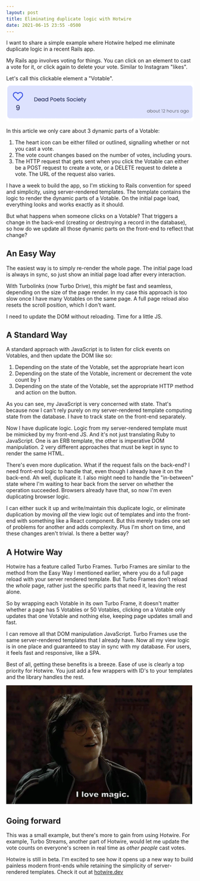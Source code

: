 ```yaml
---
layout: post
title: Eliminating duplicate logic with Hotwire
date: 2021-06-15 23:55 -0500
---
```


I want to share a simple example where Hotwire helped me eliminate duplicate logic in a recent Rails app.

My Rails app involves voting for things. You can click on an element to cast a vote for it, or click again to delete your vote. Similar to Instagram "likes". 

Let's call this clickable element a "Votable". 
![](/assets/img/votable.gif)

In this article we only care about 3 dynamic parts of a Votable: 

1. The heart icon can be either filled or outlined, signalling whether or not you cast a vote.
2. The vote count changes based on the number of votes, including yours.
3. The HTTP request that gets sent when you click the Votable can either be a POST request to create a vote, or a DELETE request to delete a vote. The URL of the request also varies.

I have a week to build the app, so I'm sticking to Rails convention for speed and simplicity, using server-rendered templates. The template contains the logic to render the  dynamic parts of a Votable. On the initial page load, everything looks and works exactly as it should.

But what happens when someone clicks on a Votable? That triggers a change in the back-end (creating or destroying a record in the database), so how do we update all those dynamic parts on the front-end to reflect that change?

## An Easy Way

The easiest way is to simply re-render the whole page. The initial page load is always in sync, so just show an initial page load after every interaction.

With Turbolinks (now Turbo Drive), this *might* be fast and seamless, depending on the size of the page render. In my case this approach is too slow once I have many Votables on the same page. A full page reload also resets the scroll position, which I don't want.

I need to update the DOM without reloading. Time for a little JS.

## A Standard Way

A standard approach with JavaScript is to listen for click events on Votables, and then update the DOM like so:

1. Depending on the state of the Votable, set the appropriate heart icon
2. Depending on the state of the Votable, increment or decrement the vote count by 1
3. Depending on the state of the Votable, set the appropriate HTTP method and action on the button.

As you can see, my JavaScript is very concerned with state. That's because now I can't rely purely on my server-rendered template computing state from the database. I have to track state on the front-end separately.

Now I have duplicate logic. Logic from my server-rendered template must be mimicked by my front-end JS. And it's not just translating Ruby to JavaScript. One is an ERB template, the other is imperative DOM manipulation. 2 very different approaches that must be kept in sync to render the same HTML. 

There's even more duplication. What if the request fails on the back-end? I need front-end logic to handle that, even though I already have it on the back-end. Ah well, duplicate it. I also might need to handle the "in-between" state where I'm waiting to hear back from the server on whether the operation succeeded. Browsers already have that, so now I'm even duplicating browser logic.

I can either suck it up and write/maintain this duplicate logic, or eliminate duplication by moving *all* the view logic out of templates and into the front-end with something like a React component. But this merely trades one set of problems for another and adds complexity. Plus I'm short on time, and these changes aren't trivial. Is there a better way?

## A Hotwire Way

Hotwire has a feature called Turbo Frames. Turbo Frames are similar to the method from the Easy Way I mentioned earlier, where you do a full page reload with your server rendered template. But Turbo Frames don't reload the *whole* page, rather just the specific parts that need it, leaving the rest alone.

So by wrapping each Votable in its own Turbo Frame, it doesn't matter whether a page has 5 Votables or 50 Votables, clicking on a Votable only updates that one Votable and nothing else, keeping page updates small and fast.

I can remove all that DOM manipulation JavaScript. Turbo Frames use the same server-rendered templates that I already have. Now all my view logic is in one place and guaranteed to stay in sync with my database. For users, it feels fast and responsive, like a SPA.

Best of all, getting these benefits is a breeze. Ease of use is clearly a top priority for Hotwire. You just add a few wrappers with ID's to your templates and the library handles the rest. 

![](/assets/img/i-love-magic.png)

## Going forward

This was a small example, but there's more to gain from using Hotwire. For example, Turbo Streams, another part of Hotwire, would let me update the vote counts on everyone's screen in real time as *other people* cast votes. 

Hotwire is still in beta. I'm excited to see how it opens up a new way to build painless modern front-ends while retaining the simplicity of server-rendered templates. Check it out at [hotwire.dev](https://hotwire.dev)
